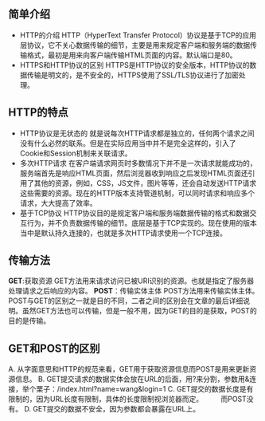 ## 简单介绍
- HTTP的介绍
HTTP（HyperText Transfer Protocol）协议是基于TCP的应用层协议，它不关心数据传输的细节，主要是用来规定客户端和服务端的数据传输格式，最初是用来向客户端传输HTML页面的内容。默认端口是80。
- HTTPS和HTTP协议的区别
HTTPS是HTTP协议的安全版本，HTTP协议的数据传输是明文的，是不安全的，HTTPS使用了SSL/TLS协议进行了加密处理。

## HTTP的特点
- HTTP协议是无状态的
就是说每次HTTP请求都是独立的，任何两个请求之间没有什么必然的联系。但是在实际应用当中并不是完全这样的，引入了Cookie和Session机制来关联请求。
- 多次HTTP请求
在客户端请求网页时多数情况下并不是一次请求就能成功的，服务端首先是响应HTML页面，然后浏览器收到响应之后发现HTML页面还引用了其他的资源，例如，CSS，JS文件，图片等等，还会自动发送HTTP请求这些需要的资源。现在的HTTP版本支持管道机制，可以同时请求和响应多个请求，大大提高了效率。
- 基于TCP协议
HTTP协议目的是规定客户端和服务端数据传输的格式和数据交互行为，并不负责数据传输的细节。底层是基于TCP实现的。现在使用的版本当中是默认持久连接的，也就是多次HTTP请求使用一个TCP连接。

## 传输方法
**GET**:获取资源 GET方法用来请求访问已被URI识别的资源。也就是指定了服务器处理请求之后响应的内容。
**POST**：传输实体主体 POST方法用来传输实体主体。POST与GET的区别之一就是目的不同，二者之间的区别会在文章的最后详细说明。虽然GET方法也可以传输，但是一般不用，因为GET的目的是获取，POST的目的是传输。

## GET和POST的区别
A. 从字面意思和HTTP的规范来看，GET用于获取资源信息而POST是用来更新资源信息。
B. GET提交请求的数据实体会放在URL的后面，用?来分割，参数用&连接，举个栗子：/index.html?name=wang&login=1
C. GET提交的数据长度是有限制的，因为URL长度有限制，具体的长度限制视浏览器而定。
　　 而POST没有。
D. GET提交的数据不安全，因为参数都会暴露在URL上。
